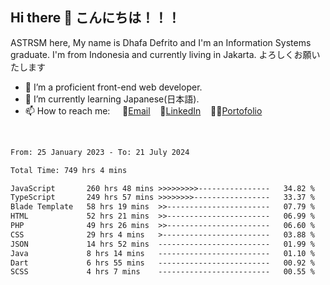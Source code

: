 ## Hi there 👋 こんにちは！！！
ASTRSM here, My name is Dhafa Defrito and I'm an Information Systems graduate. I'm from Indonesia and currently living in Jakarta. よろしくお願いたします

- 🔭 I’m a proficient front-end web developer.
- 🌱 I’m currently learning Japanese(日本語).
- 📫 How to reach me: &nbsp;&nbsp;&nbsp;&nbsp;📧[Email](ddefrito@gmail.com)&nbsp;&nbsp;&nbsp;&nbsp;💼[LinkedIn](https://www.linkedin.com/in/dhafa-defrita-rama-yudistira-9357a9229/)&nbsp;&nbsp;&nbsp;&nbsp;👨‍🎨[Portofolio](https://ddefrito.vercel.app/)
<br>
<!-- <p align="left">
<a href="https://github.com/ASTRSM">
  <img height="180em" src="https://github-readme-stats-eight-theta.vercel.app/api?username=ASTRSM&show_icons=true&theme=dracula&include_all_commits=true&count_private=true"/>
  <img height="180em" src="https://github-readme-stats-eight-theta.vercel.app/api/top-langs/?username=ASTRSM&layout=compact&langs_count=8&theme=dracula"/>
</a>
</p> -->

<!--START_SECTION:waka-->

```txt
From: 25 January 2023 - To: 21 July 2024

Total Time: 749 hrs 4 mins

JavaScript       260 hrs 48 mins >>>>>>>>>----------------   34.82 %
TypeScript       249 hrs 57 mins >>>>>>>>-----------------   33.37 %
Blade Template   58 hrs 19 mins  >>-----------------------   07.79 %
HTML             52 hrs 21 mins  >>-----------------------   06.99 %
PHP              49 hrs 26 mins  >>-----------------------   06.60 %
CSS              29 hrs 4 mins   >------------------------   03.88 %
JSON             14 hrs 52 mins  -------------------------   01.99 %
Java             8 hrs 14 mins   -------------------------   01.10 %
Dart             6 hrs 55 mins   -------------------------   00.92 %
SCSS             4 hrs 7 mins    -------------------------   00.55 %
```

<!--END_SECTION:waka-->
